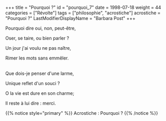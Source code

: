 +++
title = "Pourquoi ?"
id = "pourquoi_7"
date = 1998-07-18
weight = 44
categories = ["Révolte"]
tags = ["philosophie", "acrostiche"]
acrostiche = "Pourquoi ?"
LastModifierDisplayName = "Barbara Post"
+++

Pourquoi dire oui, non, peut-être,

Oser, se taire, ou bien parler ?

Un jour j'ai voulu ne pas naître,

Rimer les mots sans emmêler.

 \
Que dois-je penser d'une larme,

Unique reflet d'un souci ?

O la vie est dure en son charme;

Il reste à lui dire : merci.

{{% notice style="primary" %}}
Acrostiche : Pourquoi ?
{{% /notice %}}
